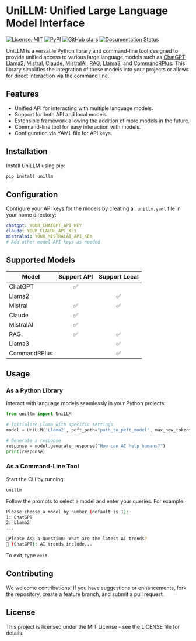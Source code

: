 # UniLLM: Unified Large Language Model Interface

[![License: MIT](https://img.shields.io/badge/License-MIT-blue.svg)](https://opensource.org/licenses/MIT)
[![PyPI](https://img.shields.io/pypi/v/unillm.svg)](https://pypi.org/project/unillm/)
[![GitHub stars](https://img.shields.io/github/stars/fuzihaofzh/unillm?style=social)](https://github.com/fuzihaofzh/unillm)
[![Documentation Status](https://readthedocs.org/projects/unillm/badge/?version=latest)](https://unillm.readthedocs.io/en/latest/?badge=latest)

UniLLM is a versatile Python library and command-line tool designed to provide unified access to various large language models such as [ChatGPT](https://openai.com/chatgpt), [Llama2](https://llama.meta.com/), [Mistral](https://huggingface.co/mistralai/Mistral-7B-Instruct-v0.2), [Claude](https://www.anthropic.com/), [MistralAI](https://mistral.ai/), [RAG](https://www.llamaindex.ai/), [Llama3](https://llama.meta.com/), and [CommandRPlus](https://cohere.ai/). This library simplifies the integration of these models into your projects or allows for direct interaction via the command line.

## Features

- Unified API for interacting with multiple language models.
- Support for both API and local models.
- Extensible framework allowing the addition of more models in the future.
- Command-line tool for easy interaction with models.
- Configuration via YAML file for API keys.

## Installation

Install UniLLM using pip:

```bash
pip install unillm
```

## Configuration

Configure your API keys for the models by creating a `.unillm.yaml` file in your home directory:

```yaml
chatgpt: YOUR_CHATGPT_API_KEY
claude: YOUR_CLAUDE_API_KEY
mistralai: YOUR_MISTRALAI_API_KEY
# Add other model API keys as needed
```

## Supported Models

| Model         | Support API | Support Local |
|---------------|:-----------:|:-------------:|
| ChatGPT       | ✅          |               |
| Llama2        |             | ✅            |
| Mistral       | ✅          | ✅            |
| Claude        | ✅          |               |
| MistralAI     | ✅          |               |
| RAG           | ✅          | ✅            |
| Llama3        |             | ✅            |
| CommandRPlus  |             | ✅            |

## Usage

### As a Python Library

Interact with language models seamlessly in your Python projects:

```python
from unillm import UniLLM

# Initialize Llama with specific settings
model = UniLLM('Llama2', peft_path="path_to_peft_model", max_new_tokens=1024)

# Generate a response
response = model.generate_response("How can AI help humans?")
print(response)
```

### As a Command-Line Tool

Start the CLI by running:

```bash
unillm
```

Follow the prompts to select a model and enter your queries. For example:

```bash
Please choose a model by number (default is 1):
1: ChatGPT
2: Llama2
...

👨Please Ask a Question: What are the latest AI trends?
🤖 (ChatGPT): AI trends include...
```

To exit, type `exit`.

## Contributing

We welcome contributions! If you have suggestions or enhancements, fork the repository, create a feature branch, and submit a pull request.

## License

This project is licensed under the MIT License - see the LICENSE file for details.
